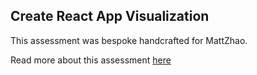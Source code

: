 ## Create React App Visualization

This assessment was bespoke handcrafted for MattZhao.

Read more about this assessment [here](https://react.eogresources.com)
